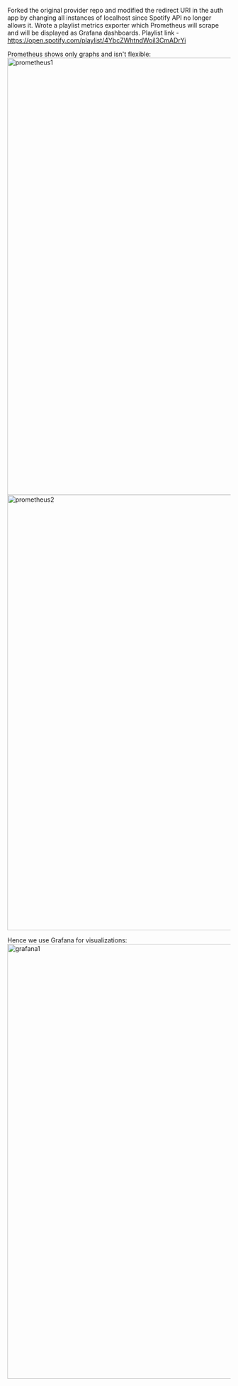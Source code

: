 Forked the original provider repo and modified the redirect URI in the auth app by changing all instances of localhost since Spotify API no longer allows it.
Wrote a playlist metrics exporter which Prometheus will scrape and will be displayed as Grafana dashboards.
Playlist link - https://open.spotify.com/playlist/4YbcZWhtndWoil3CmADrYi

Prometheus shows only graphs and isn't flexible:
<img width="1850" height="987" alt="prometheus1" src="https://github.com/user-attachments/assets/20a45757-bb0c-45a0-96ea-596f8325e090" />
<img width="1846" height="983" alt="prometheus2" src="https://github.com/user-attachments/assets/1d32fde2-b50a-42c3-ae93-38a8681aa477" />

Hence we use Grafana for visualizations:
<img width="1851" height="982" alt="grafana1" src="https://github.com/user-attachments/assets/8d1f8f0d-2de3-4083-9572-0b6d0fff9fe0" />
